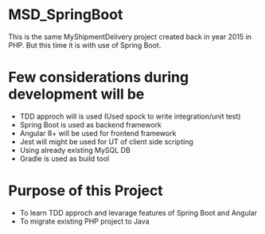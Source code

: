 # MSD_SpringBoot
This is the same MyShipmentDelivery project created back in year 2015 in PHP. But this time it is with use of Spring Boot.

# Few considerations during development will be 

* TDD approch will is used (Used spock to write integration/unit test)
* Spring Boot is used as backend framework
* Angular 8+ will be used for frontend framework
* Jest will might be used for UT of client side scripting
* Using already existing MySQL DB
* Gradle is used as build tool

# Purpose of this Project

* To learn TDD approch and levarage features of Spring Boot and Angular
* To migrate existing PHP project to Java
